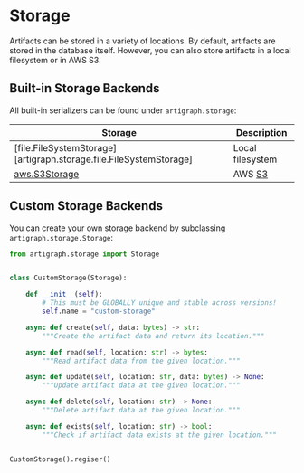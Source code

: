 # Storage

Artifacts can be stored in a variety of locations. By default, artifacts are stored in
the database itself. However, you can also store artifacts in a local filesystem or in
AWS S3.

## Built-in Storage Backends

All built-in serializers can be found under `artigraph.storage`:

| Storage                                                            | Description                          |
| ------------------------------------------------------------------ | ------------------------------------ |
| [file.FileSystemStorage][artigraph.storage.file.FileSystemStorage] | Local filesystem                     |
| [aws.S3Storage](#s3-storage)                                       | AWS [S3](https://aws.amazon.com/s3/) |

## Custom Storage Backends

You can create your own storage backend by subclassing `artigraph.storage.Storage`:

```python
from artigraph.storage import Storage


class CustomStorage(Storage):

    def __init__(self):
        # This must be GLOBALLY unique and stable across versions!
        self.name = "custom-storage"

    async def create(self, data: bytes) -> str:
        """Create the artifact data and return its location."""

    async def read(self, location: str) -> bytes:
        """Read artifact data from the given location."""

    async def update(self, location: str, data: bytes) -> None:
        """Update artifact data at the given location."""

    async def delete(self, location: str) -> None:
        """Delete artifact data at the given location."""

    async def exists(self, location: str) -> bool:
        """Check if artifact data exists at the given location."""


CustomStorage().regiser()
```
